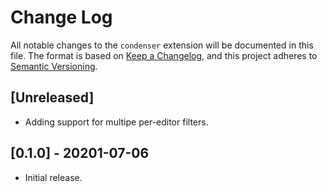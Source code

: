 # Change Log

All notable changes to the `condenser` extension will be documented in this file. The format is based on [Keep a Changelog](https://keepachangelog.com/en/1.0.0/),
and this project adheres to [Semantic Versioning](https://semver.org/spec/v2.0.0.html).

## [Unreleased]

- Adding support for multipe per-editor filters.

## [0.1.0] - 20201-07-06

- Initial release.
